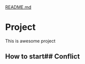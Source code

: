 [README.md](https://github.com/user-attachments/files/22782506/README.md)
# Project
This is awesome project
## How to start## Conflict
